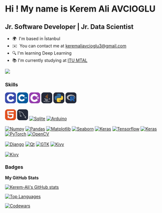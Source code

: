 Hi ! My name is Kerem Ali AVCIOGLU
==============================

Jr. Software Developer | Jr. Data Scientist
-----------------------------------------


* 🌍  I'm based in İstanbul
* ✉️  You can contact me at [keremaliavcioglu3@gmail.com](mailto:keremaliavcioglu3@gmail.com)
* 🔍 I'm learning Deep Learning
* 📚 I'm currently studying at [ITU MTAL](http://itumtal.meb.k12.tr)

<a href="https://www.github.com/mustafasolak" target="_blank" rel="noreferrer"><img
src="https://img.shields.io/github/followers/Kerem-Ali?logo=github&style=for-the-badge&color=0891b2&labelColor=1c1917" /></a>

### Skills

<p align="left">
<a href="https://docs.microsoft.com/en-us/cpp/?view=msvc-170" target="_blank" rel="noreferrer"><img src="https://github.com/tandpfun/skill-icons/raw/main/icons/C.svg" width="36" height="36" alt="C" /></a>
<a href="https://docs.microsoft.com/en-us/cpp/?view=msvc-170" target="_blank" rel="noreferrer"><img src="https://github.com/tandpfun/skill-icons/raw/main/icons/CPP.svg" width="36" height="36" alt="C++" /></a>
<a href="https://docs.microsoft.com/en-us/dotnet/csharp/" target="_blank" rel="noreferrer"><img src="https://github.com/tandpfun/skill-icons/raw/main/icons/CS.svg" width="36" height="36" alt="C#" /></a>
<a href="https://www.oracle.com/java/" target="_blank" rel="noreferrer"><img src="https://github.com/tandpfun/skill-icons/raw/main/icons/Java-Dark.svg" width="36" height="36" alt="Java" /></a>
<a href="https://www.python.org/" target="_blank" rel="noreferrer"><img src="https://github.com/tandpfun/skill-icons/raw/main/icons/Python-Dark.svg" width="36" height="36" alt="Python" /></a>
<a href="https://www.r-project.org/" target="_blank" rel="noreferrer"><img src="https://raw.githubusercontent.com/tandpfun/skill-icons/main/icons/R-Dark.svg" width="36" height="36" alt="R" /></a>
<br><br>
<a href="https://developer.mozilla.org/en-US/docs/Glossary/HTML5" target="_blank" rel="noreferrer"><img src="https://github.com/tandpfun/skill-icons/raw/main/icons/HTML.svg" width="36" height="36" alt="HTML5" /></a>
<a href="https://www.mysql.com/" target="_blank" rel="noreferrer"><img src="https://github.com/tandpfun/skill-icons/raw/main/icons/MySQL-Dark.svg" width="36" height="36" alt="MySQL" /></a>
<a href="https://www.sqlite.org/" target="_blank" rel="noreferrer"><img src="https://github.com/marwin1991/profile-technology-icons/assets/136815194/82df4543-236b-4e45-9604-5434e3faab17" width="36" height="36" alt="Sqlite" /></a>
<a href="https://www.arduino.cc/" target="_blank" rel="noreferrer"><img src="https://github.com/marwin1991/profile-technology-icons/assets/136815194/a57a85ba-e2dd-4036-85b6-7e1532391627" width="36" height="36" alt="Arduino" /></a>
<br><br>
<a href="https://numpy.org/" target="_blank" rel="noreferrer"><img src="https://numpy.org/images/logo.svg" width="36" height="36" alt="Numpy" /></a>
<a href="https://pandas.pydata.org/" target="_blank" rel="noreferrer"><img src="https://pandas.pydata.org/static/img/pandas_mark.svg" width="36" height="36" alt="Pandas" /></a>
<a href="https://matplotlib.org/" target="_blank" rel="noreferrer"><img src="https://matplotlib.org/_static/images/documentation.svg" width="36" height="36" alt="Matplotlib" /></a>
<a href="https://seaborn.pydata.org/" target="_blank" rel="noreferrer"><img src="https://seaborn.pydata.org/_images/logo-mark-lightbg.svg" width="36" height="36" alt="Seaborn" /></a>
<a href="https://keras.io/" target="_blank" rel="noreferrer"><img src="https://upload.wikimedia.org/wikipedia/commons/a/ae/Keras_logo.svg" width="36" height="36" alt="Keras" /></a>
<a href="https://www.tensorflow.org/" target="_blank" rel="noreferrer"><img src="https://user-images.githubusercontent.com/25181517/223639822-2a01e63a-a7f9-4a39-8930-61431541bc06.png" width="36" height="36" alt="Tensorflow" /></a>
<a href="https://scikit-learn.org/" target="_blank" rel="noreferrer"><img src="https://scikit-learn.org/stable/_static/favicon.ico" width="36" height="36" alt="Keras" /></a>
<a href="https://pytorch.org/" target="_blank" rel="noreferrer"><img src="https://upload.wikimedia.org/wikipedia/commons/1/10/PyTorch_logo_icon.svg" width="36" height="36" alt="PyTorch" /></a>
<a href="https://opencv.org/" target="_blank" rel="noreferrer"><img src="https://www.vectorlogo.zone/logos/opencv/opencv-icon.svg" width="36" height="36" alt="OpenCV" /></a>
<br><br>
<a href="https://www.djangoproject.com/" target="_blank" rel="noreferrer"><img src="https://github.com/marwin1991/profile-technology-icons/assets/62091613/9bf5650b-e534-4eae-8a26-8379d076f3b4" width="36" height="36" alt="Django" /></a>
<a href="https://www.qt.io/" target="_blank" rel="noreferrer"><img src="https://github.com/marwin1991/profile-technology-icons/assets/136815194/11e7dfe7-c1f6-483c-9d92-276f1fa9363b" width="36" height="36" alt="Qt" /></a>
<a href="https://www.gtk.org/" target="_blank" rel="noreferrer"><img src="https://wiki.gnome.org/Projects/GTK/Logo?action=AttachFile&do=get&target=gtk-logo.png" width="36" height="36" alt="GTK" /></a>
<a href="https://www.kivy.org/" target="_blank" rel="noreferrer"><img src="https://upload.wikimedia.org/wikipedia/commons/5/58/Kivy_logo.png" width="36" height="36" alt="Kivy" /></a>
<br><br>
<a href="https://www.pardus.org.tr/" target="_blank" rel="noreferrer"><img src="https://avatars.githubusercontent.com/u/26787837?s=200&v=4" width="36" height="36" alt="Kivy" /></a>
</p>


### Badges

<b>My GitHub Stats</b>

<a href="http://www.github.com/Kerem-Ali"><img src="https://github-readme-stats.vercel.app/api?username=Kerem-Ali&show_icons=true&hide=&count_private=true&title_color=0891b2&text_color=ffffff&icon_color=0891b2&bg_color=1c1917&hide_border=true&show_icons=true" alt="Kerem-Ali's GitHub stats" /></a>

<a href="https://github.com/Kerem-Ali" align="left"><img src="https://github-readme-stats.vercel.app/api/top-langs/?username=Kerem-Ali&langs_count=10&title_color=0891b2&text_color=ffffff&icon_color=0891b2&bg_color=1c1917&hide_border=true&locale=en&custom_title=Top%20%Languages" alt="Top Languages" /></a>

<a href="https://www.codewars.com/users/Kerem_Ali/" align="center"><img src="https://www.codewars.com/users/Kerem_Ali/badges/large" alt="Codewars" /></a>
